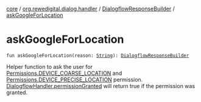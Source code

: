 [core](../../index.md) / [org.rewedigital.dialog.handler](../index.md) / [DialogflowResponseBuilder](index.md) / [askGoogleForLocation](./ask-google-for-location.md)

# askGoogleForLocation

`fun askGoogleForLocation(reason: `[`String`](https://kotlinlang.org/api/latest/jvm/stdlib/kotlin/-string/index.html)`): `[`DialogflowResponseBuilder`](index.md)

Helper function to ask the user for [Permissions.DEVICE_COARSE_LOCATION](../../org.rewedigital.dialog.model.google/-permissions/-d-e-v-i-c-e_-c-o-a-r-s-e_-l-o-c-a-t-i-o-n.md) and
[Permissions.DEVICE_PRECISE_LOCATION](../../org.rewedigital.dialog.model.google/-permissions/-d-e-v-i-c-e_-p-r-e-c-i-s-e_-l-o-c-a-t-i-o-n.md) permission.
[DialogflowHandler.permissionGranted](../-dialogflow-handler/permission-granted.md) will return true if the permission was granted.

